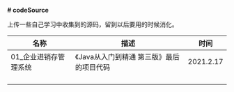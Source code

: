 **# codeSource**

上传一些自己学习中收集到的源码，留到以后要用的时候消化。

| 名称                  | 描述                                      | 时间      |
| --------------------- | ----------------------------------------- | --------- |
| 01_企业进销存管理系统 | 《Java从入门到精通 第三版》最后的项目代码 | 2021.2.17 |
|                       |                                           |           |
|                       |                                           |           |
|                       |                                           |           |
|                       |                                           |           |

